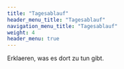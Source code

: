 ```yaml
---
title: "Tagesablauf"
header_menu_title: "Tagesablauf"
navigation_menu_title: "Tagesablauf"
weight: 4
header_menu: true
---
```


Erklaeren, was es dort zu tun gibt.
